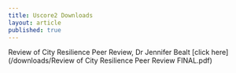 ```yaml
---
title: Uscore2 Downloads
layout: article
published: true
---
```

Review of City Resilience Peer Review, Dr Jennifer Bealt [click here](/downloads/Review of City Resilience Peer Review FINAL.pdf)